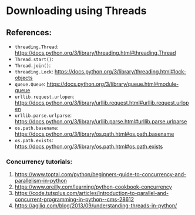 # Downloading using Threads

## References:

- `threading.Thread`: https://docs.python.org/3/library/threading.html#threading.Thread
- `Thread.start()`: 
- `Thread.join()`:
- `threading.Lock`: https://docs.python.org/3/library/threading.html#lock-objects
- `queue.Queue`: https://docs.python.org/3/library/queue.html#module-queue
- `urllib.request.urlopen`: https://docs.python.org/3/library/urllib.request.html#urllib.request.urlopen
- `urllib.parse.urlparse`: https://docs.python.org/3/library/urllib.parse.html#urllib.parse.urlparse
- `os.path.basename`: https://docs.python.org/3/library/os.path.html#os.path.basename
- `os.path.exists`: https://docs.python.org/3/library/os.path.html#os.path.exists

### Concurrency tutorials:
1. https://www.toptal.com/python/beginners-guide-to-concurrency-and-parallelism-in-python
2. https://www.oreilly.com/learning/python-cookbook-concurrency
3. https://code.tutsplus.com/articles/introduction-to-parallel-and-concurrent-programming-in-python--cms-28612
4. https://agiliq.com/blog/2013/09/understanding-threads-in-python/
